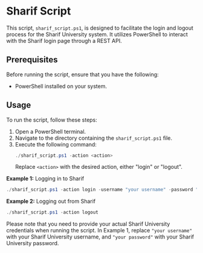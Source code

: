 # Sharif Script

This script, `sharif_script.ps1`, is designed to facilitate the login and logout process for the Sharif University system. It utilizes PowerShell to interact with the Sharif login page through a REST API.

## Prerequisites
Before running the script, ensure that you have the following:
- PowerShell installed on your system.

## Usage
To run the script, follow these steps:

1. Open a PowerShell terminal.
2. Navigate to the directory containing the `sharif_script.ps1` file.
3. Execute the following command:
   ```powershell
   ./sharif_script.ps1 -action <action>
   ```
   Replace `<action>` with the desired action, either "login" or "logout".

**Example 1:** Logging in to Sharif
```powershell
./sharif_script.ps1 -action login -username "your username" -password "your password"
```

**Example 2:** Logging out from Sharif
```powershell
./sharif_script.ps1 -action logout
```

Please note that you need to provide your actual Sharif University credentials when running the script. In Example 1, replace `"your username"` with your Sharif University username, and `"your password"` with your Sharif University password.

